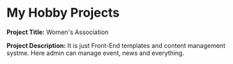 <h1>My Hobby Projects</h1>
<p><b>Project Title:</b> Women's Association</p>
<p><b>Project Description:</b> It is just Front-End templates and content management systme. Here admin can manage event, news and everything.</p>